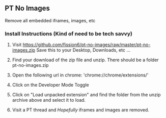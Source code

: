## PT No Images

Remove all embedded iframes, images, etc

### Install Instructions (Kind of need to be tech savvy)

1. Visit https://github.com/fission6/pt-no-images/raw/master/pt-no-images.zip
Save this to your Desktop, Downloads, etc ...

2. Find your download of the zip file and unzip. There should be a folder pt-no-images.zip

3. Open the following url in chrome: 'chrome://chrome/extensions/'

4. Click on the Developer Mode Toggle

5. Click on "Load unpacked extension" and find the folder from the unzip archive above and select it to load.

6. Visit a PT thread and *Hopefully* iframes and images are removed.
